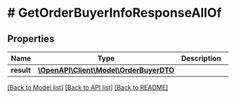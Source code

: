 # # GetOrderBuyerInfoResponseAllOf

## Properties

Name | Type | Description | Notes
------------ | ------------- | ------------- | -------------
**result** | [**\OpenAPI\Client\Model\OrderBuyerDTO**](OrderBuyerDTO.md) |  | [optional]

[[Back to Model list]](../../README.md#models) [[Back to API list]](../../README.md#endpoints) [[Back to README]](../../README.md)
